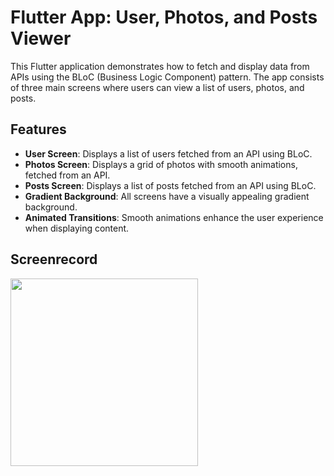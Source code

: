 # Flutter App: User, Photos, and Posts Viewer

This Flutter application demonstrates how to fetch and display data from APIs using the BLoC (Business Logic Component) pattern. The app consists of three main screens where users can view a list of users, photos, and posts.

## Features

- **User Screen**: Displays a list of users fetched from an API using BLoC.
- **Photos Screen**: Displays a grid of photos with smooth animations, fetched from an API.
- **Posts Screen**: Displays a list of posts fetched from an API using BLoC.
- **Gradient Background**: All screens have a visually appealing gradient background.
- **Animated Transitions**: Smooth animations enhance the user experience when displaying content.

## Screenrecord

<img src="assets/screen-record.gif" width="300"/>
